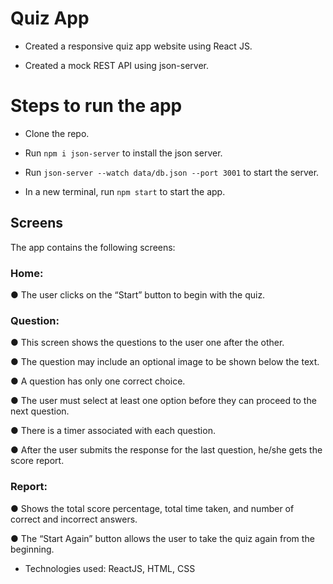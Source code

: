 # Quiz App

- Created a responsive quiz app website using React JS.
  
- Created a mock REST API using json-server.

# Steps to run the app

- Clone the repo.
  
- Run `npm i json-server` to install the json server.
  
- Run `json-server --watch data/db.json --port 3001` to start the server.
  
- In a new terminal, run `npm start` to start the app.
  
## Screens

The app contains the following screens:

### Home:

● The user clicks on the “Start” button to begin with the quiz.

### Question:

● This screen shows the questions to the user one after the other.

● The question may include an optional image to be shown below the text.

● A question has only one correct choice.

● The user must select at least one option before they can proceed to the next question.

● There is a timer associated with each question.

● After the user submits the response for the last question, he/she gets the score report.

### Report:

● Shows the total score percentage, total time taken, and number of correct and incorrect answers.

● The “Start Again” button allows the user to take the quiz again from the beginning.

- Technologies used: ReactJS, HTML, CSS
